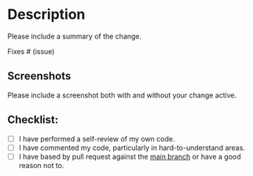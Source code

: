 # Description

Please include a summary of the change.

Fixes # (issue)

## Screenshots

Please include a screenshot both with and without your change active.

## Checklist:

- [ ] I have performed a self-review of my own code.
- [ ] I have commented my code, particularly in hard-to-understand areas.
- [ ] I have based by pull request against the [main branch](https://github.com/Loathing-Associates-Scripting-Society/ChIT/tree/main) or have a good reason not to.
